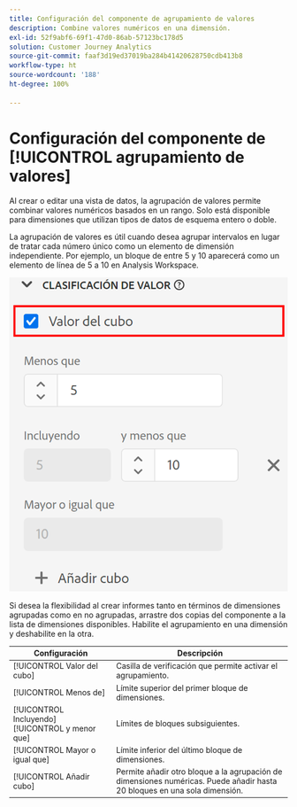 ```yaml
---
title: Configuración del componente de agrupamiento de valores
description: Combine valores numéricos en una dimensión.
exl-id: 52f9abf6-69f1-47d0-86ab-57123bc178d5
solution: Customer Journey Analytics
source-git-commit: faaf3d19ed37019ba284b41420628750cdb413b8
workflow-type: ht
source-wordcount: '188'
ht-degree: 100%

---
```


# Configuración del componente de [!UICONTROL agrupamiento de valores]

Al crear o editar una vista de datos, la agrupación de valores permite combinar valores numéricos basados en un rango. Solo está disponible para dimensiones que utilizan tipos de datos de esquema entero o doble.

La agrupación de valores es útil cuando desea agrupar intervalos en lugar de tratar cada número único como un elemento de dimensión independiente. Por ejemplo, un bloque de entre 5 y 10 aparecerá como un elemento de línea de 5 a 10 en Analysis Workspace.

![Clasificación de valor](../assets/value-bucketing.png)

Si desea la flexibilidad al crear informes tanto en términos de dimensiones agrupadas como en no agrupadas, arrastre dos copias del componente a la lista de dimensiones disponibles. Habilite el agrupamiento en una dimensión y deshabilite en la otra.

| Configuración | Descripción |
| --- | --- |
| [!UICONTROL Valor del cubo] | Casilla de verificación que permite activar el agrupamiento. |
| [!UICONTROL Menos de] | Límite superior del primer bloque de dimensiones. |
| [!UICONTROL Incluyendo] [!UICONTROL y menor que] | Límites de bloques subsiguientes. |
| [!UICONTROL Mayor o igual que] | Límite inferior del último bloque de dimensiones. |
| [!UICONTROL Añadir cubo] | Permite añadir otro bloque a la agrupación de dimensiones numéricas. Puede añadir hasta 20 bloques en una sola dimensión. |
